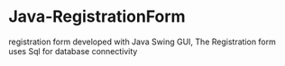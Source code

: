 # Java-RegistrationForm
registration form developed with Java Swing GUI,
The Registration form uses Sql for database connectivity 
